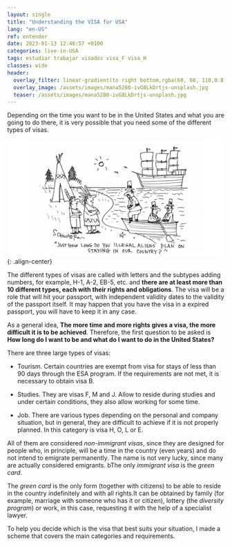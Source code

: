 ```yaml
---
layout: single
title: "Understanding the VISA for USA"
lang: "en-US"
ref: entender
date: 2023-01-13 12:46:57 +0100
categories: live-in-USA
tags: estudiar trabajar visados visa_F visa_H
classes: wide
header:
  overlay_filter: linear-gradient(to right bottom,rgba(60, 60, 110,0.8), rgba(178, 34, 52, 0.5))
  overlay_image: /assets/images/mana5280-ivG8LkDrtjs-unsplash.jpg
  teaser: /assets/images/mana5280-ivG8LkDrtjs-unsplash.jpg
---
```


Depending on the time you want to be in the United States and what you are going to do there, it is very possible that you need some of the different types of visas.

![Entering in the USA joke](/assets/images/june-cartoon-2017_v2.jpeg){: .align-center}

The different types of visas are called with letters and the subtypes adding numbers, for example, H-1, A-2, EB-5, etc. and **there are at least more than 10 different types, each with their rights and obligations**. The visa will be a role that will hit your passport, with independent validity dates to the validity of the passport itself. It may happen that you have the visa in a expired passport, you will have to keep it in any case.

As a general idea, **The more time and more rights gives a visa, the more difficult it is to be achieved**. Therefore, the first question to be asked is **How long do I want to be and what do I want to do in the United States?**

There are three large types of visas:

- Tourism. Certain countries are exempt from visa for stays of less than 90 days through the ESA program. If the requirements are not met, it is necessary to obtain visa B.

- Studies. They are visas F, M and J. Allow to reside during studies and under certain conditions, they also allow working for some time.

- Job. There are various types depending on the personal and company situation, but in general, they are difficult to achieve if it is not properly planned. In this category is visa H, O, L or E.

All of them are considered _non-immigrant visas_, since they are designed for people who, in principle, will be a time in the country (even years) and do not intend to emigrate permanently. The name is not very lucky, since many are actually considered emigrants. bThe only _immigrant visa_ is the _green card_.

The _green card_ is the only form (together with citizens) to be able to reside in the country indefinitely and with all rights.It can be obtained by family (for example, marriage with someone who has it or citizen), lottery (the _diversity program_) or work, in this case, requesting it with the help of a specialist lawyer.

To help you decide which is the visa that best suits your situation, I made a scheme that covers the main categories and requirements.
